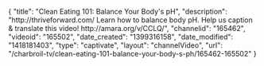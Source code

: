 {
    "title": "Clean Eating 101: Balance Your Body's pH",
    "description": "http:\/\/thriveforward.com\/ Learn how to balance body pH. Help us caption & translate this video! http:\/\/amara.org\/v\/CCLQ\/",
    "channelid": "165462",
    "videoid": "165502",
    "date_created": "1399316158",
    "date_modified": "1418181403",
    "type": "captivate",
    "layout": "channelVideo",
    "url": "\/charbroil-tv\/clean-eating-101-balance-your-body-s-ph\/165462-165502"
}